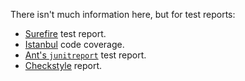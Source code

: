 There isn't much information here, but for test reports:

- [Surefire](surefire-report.html) test report.
- [Istanbul](reports/istanbulhtml/index.html) code coverage.
- [Ant's `junitreport`](reports/antjunitreport/index.html) test report.
- [Checkstyle](reports/checkstyle/checkstyle.html) report.
